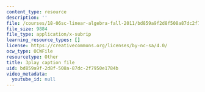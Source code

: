 ```yaml
---
content_type: resource
description: ''
file: /courses/18-06sc-linear-algebra-fall-2011/bd859a9f2d8f508a87dc2f7950e1784b_BaBoztM9Q1w.vtt
file_size: 9884
file_type: application/x-subrip
learning_resource_types: []
license: https://creativecommons.org/licenses/by-nc-sa/4.0/
ocw_type: OCWFile
resourcetype: Other
title: 3play caption file
uid: bd859a9f-2d8f-508a-87dc-2f7950e1784b
video_metadata:
  youtube_id: null
---
```

